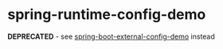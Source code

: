 # spring-runtime-config-demo

**DEPRECATED** - see [spring-boot-external-config-demo](../spring-boot-external-config-demo) instead